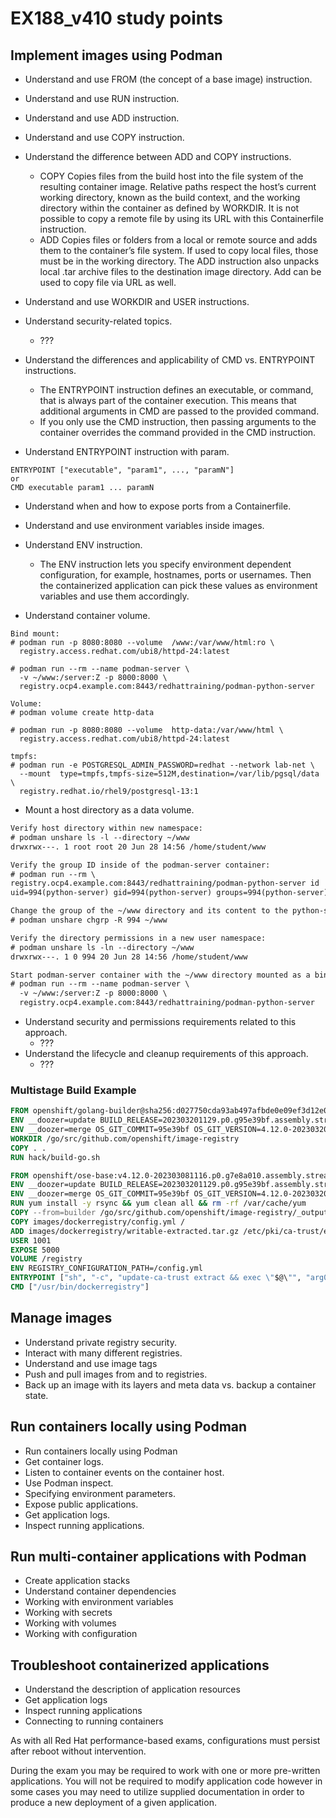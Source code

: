# EX188_v410 study points #

## Implement images using Podman ##
- Understand and use FROM (the concept of a base image) instruction.
- Understand and use RUN instruction.
- Understand and use ADD instruction.
- Understand and use COPY instruction.
- Understand the difference between ADD and COPY instructions.

  - COPY
Copies files from the build host into the file system of the resulting container image. Relative paths respect the host’s current working directory, known as the build context, and the working directory within the container as defined by WORKDIR. It is not possible to copy a remote file by using its URL with this Containerfile instruction.
  - ADD
Copies files or folders from a local or remote source and adds them to the container’s file system. If used to copy local files, those must be in the working directory. The ADD instruction also unpacks local .tar archive files to the destination image directory. Add can be used to copy file via URL as well.


- Understand and use WORKDIR and USER instructions.
- Understand security-related topics.
  - ???

- Understand the differences and applicability of CMD vs. ENTRYPOINT instructions.

  - The ENTRYPOINT instruction defines an executable, or command, that is always part of the container execution. This means that additional arguments in CMD are passed to the provided command. 
  - If you only use the CMD instruction, then passing arguments to the container overrides the command provided in the CMD instruction.

- Understand ENTRYPOINT instruction with param.
```
ENTRYPOINT ["executable", "param1", ..., "paramN"]
or 
CMD executable param1 ... paramN
```
- Understand when and how to expose ports from a Containerfile.
- Understand and use environment variables inside images.
- Understand ENV instruction.
  - The ENV instruction lets you specify environment dependent configuration, for example, hostnames, ports or usernames. Then the containerized application can pick these values as environment variables and use them accordingly.

- Understand container volume.
```
Bind mount:
# podman run -p 8080:8080 --volume  /www:/var/www/html:ro \
  registry.access.redhat.com/ubi8/httpd-24:latest
  
# podman run --rm --name podman-server \
  -v ~/www:/server:Z -p 8000:8000 \
  registry.ocp4.example.com:8443/redhattraining/podman-python-server
  
Volume:
# podman volume create http-data

# podman run -p 8080:8080 --volume  http-data:/var/www/html \
  registry.access.redhat.com/ubi8/httpd-24:latest

tmpfs:
# podman run -e POSTGRESQL_ADMIN_PASSWORD=redhat --network lab-net \
  --mount  type=tmpfs,tmpfs-size=512M,destination=/var/lib/pgsql/data \
  registry.redhat.io/rhel9/postgresql-13:1
```

- Mount a host directory as a data volume.
```diff
Verify host directory within new namespace:
# podman unshare ls -l --directory ~/www
drwxrwx---. 1 root root 20 Jun 28 14:56 /home/student/www

Verify the group ID inside of the podman-server container:
# podman run --rm \
registry.ocp4.example.com:8443/redhattraining/podman-python-server id
uid=994(python-server) gid=994(python-server) groups=994(python-server)

Change the group of the ~/www directory and its content to the python-server group ID:
# podman unshare chgrp -R 994 ~/www

Verify the directory permissions in a new user namespace:
# podman unshare ls -ln --directory ~/www
drwxrwx---. 1 0 994 20 Jun 28 14:56 /home/student/www

Start podman-server container with the ~/www directory mounted as a bind mount:
# podman run --rm --name podman-server \
  -v ~/www:/server:Z -p 8000:8000 \
  registry.ocp4.example.com:8443/redhattraining/podman-python-server
```

- Understand security and permissions requirements related to this approach.
  - ???
- Understand the lifecycle and cleanup requirements of this approach.
  - ???

### Multistage Build Example ###
```dockerfile
FROM openshift/golang-builder@sha256:d027750cda93ab497afbde0e09ef3d12e0aac10e9c89ed6da866b15188c9969c AS builder
ENV __doozer=update BUILD_RELEASE=202303201129.p0.g95e39bf.assembly.stream BUILD_VERSION=v4.12.0 OS_GIT_MAJOR=4 OS_GIT_MINOR=12 OS_GIT_PATCH=0 OS_GIT_TREE_STATE=clean OS_GIT_VERSION=4.12.0-202303201129.p0.g95e39bf.assembly.stream SOURCE_GIT_TREE_STATE=clean 
ENV __doozer=merge OS_GIT_COMMIT=95e39bf OS_GIT_VERSION=4.12.0-202303201129.p0.g95e39bf.assembly.stream-95e39bf SOURCE_DATE_EPOCH=1679307754 SOURCE_GIT_COMMIT=95e39bf0e31a5af9ebcee698a69a4996a39e221a SOURCE_GIT_TAG=openshift-4.2.0-rc.3-180-g95e39bf0e SOURCE_GIT_URL=https://github.com/openshift/image-registry 
WORKDIR /go/src/github.com/openshift/image-registry
COPY . .
RUN hack/build-go.sh

FROM openshift/ose-base:v4.12.0-202303081116.p0.g7e8a010.assembly.stream
ENV __doozer=update BUILD_RELEASE=202303201129.p0.g95e39bf.assembly.stream BUILD_VERSION=v4.12.0 OS_GIT_MAJOR=4 OS_GIT_MINOR=12 OS_GIT_PATCH=0 OS_GIT_TREE_STATE=clean OS_GIT_VERSION=4.12.0-202303201129.p0.g95e39bf.assembly.stream SOURCE_GIT_TREE_STATE=clean 
ENV __doozer=merge OS_GIT_COMMIT=95e39bf OS_GIT_VERSION=4.12.0-202303201129.p0.g95e39bf.assembly.stream-95e39bf SOURCE_DATE_EPOCH=1679307754 SOURCE_GIT_COMMIT=95e39bf0e31a5af9ebcee698a69a4996a39e221a SOURCE_GIT_TAG=openshift-4.2.0-rc.3-180-g95e39bf0e SOURCE_GIT_URL=https://github.com/openshift/image-registry 
RUN yum install -y rsync && yum clean all && rm -rf /var/cache/yum
COPY --from=builder /go/src/github.com/openshift/image-registry/_output/local/bin/dockerregistry /usr/bin/
COPY images/dockerregistry/config.yml /
ADD images/dockerregistry/writable-extracted.tar.gz /etc/pki/ca-trust/extracted
USER 1001
EXPOSE 5000
VOLUME /registry
ENV REGISTRY_CONFIGURATION_PATH=/config.yml
ENTRYPOINT ["sh", "-c", "update-ca-trust extract && exec \"$@\"", "arg0"]
CMD ["/usr/bin/dockerregistry"]
```

## Manage images ##
- Understand private registry security.
- Interact with many different registries.
- Understand and use image tags
- Push and pull images from and to registries.
- Back up an image with its layers and meta data vs. backup a container state.


## Run containers locally using Podman ##
- Run containers locally using Podman
- Get container logs.
- Listen to container events on the container host.
- Use Podman inspect.
- Specifying environment parameters.
- Expose public applications.
- Get application logs.
- Inspect running applications.


## Run multi-container applications with Podman ##
- Create application stacks
- Understand container dependencies
- Working with environment variables
- Working with secrets
- Working with volumes
- Working with configuration


## Troubleshoot containerized applications ##
- Understand the description of application resources
- Get application logs
- Inspect running applications
- Connecting to running containers


As with all Red Hat performance-based exams, configurations must persist after reboot without intervention.

During the exam you may be required to work with one or more pre-written applications. You will not be required to modify application code however in some cases you may need to utilize supplied documentation in order to produce a new deployment of a given application.
